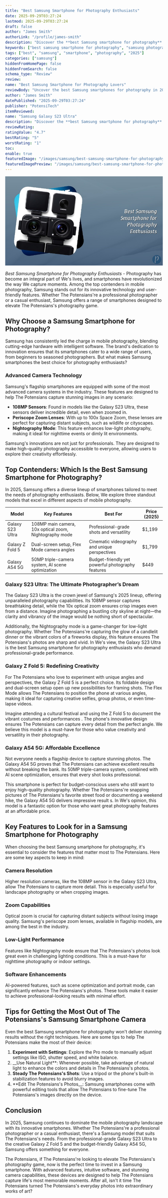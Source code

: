 ```yaml
---
title: "Best Samsung Smartphone for Photography Enthusiasts"
date: 2025-09-29T03:27:24
lastmod: 2025-09-29T03:27:24
draft: false
author: "James Smith"
authorLink: "/profile/james-smith"
description: "Discover the **best Samsung smartphone for photography** with stunning camera features, pro-level shots, and top-notch performance. Capture every moment perf..."
keywords: ["best samsung smartphone for photography", "samsung photography smartphones 2025", "top samsung camera phones"]
tags: ["best", "samsung", "smartphone", "photography", "2025"]
categories: ["samsung"]
hiddenFromHomePage: false
hiddenFromSearch: false
schema_type: "Review"
review:
name: "Best Samsung Smartphone for Photography Lovers"
reviewBody: "Uncover the best Samsung smartphones for photography in 2025. From high-resolution sensors to advanced AI features, these devices redefine mobile photography excellence."
author: "James Smith"
datePublished: "2025-09-29T03:27:24"
publisher: "PotensiTech"
itemReviewed:
name: "Samsung Galaxy S23 Ultra"
description: "Discover the **best Samsung smartphone for photography** with stunning camera features, pro-level shots, and top-notch performance. Capture every moment perf..."
reviewRating:
ratingValue: "4.7"
bestRating: "5"
worstRating: "1"
toc:
enable: true
featuredImage: "/images/samsung/best-samsung-smartphone-for-photography-enthusiasts.jpg"
featuredImagePreview: "/images/samsung/best-samsung-smartphone-for-photography-enthusiasts.jpg"
---
```


![Best Samsung Smartphone for Photography Enthusiasts](/images/samsung/best-samsung-smartphone-for-photography-enthusiasts.jpg)



*Best Samsung Smartphone for Photography Enthusiasts* - Photography has become an integral part of We's lives, and smartphones have revolutionized the way We capture moments. Among the top contenders in mobile photography, Samsung stands out for its innovative technology and user-friendly features. Whether The Potensians're a professional photographer or a casual enthusiast, Samsung offers a range of smartphones designed to elevate The Potensians's photography game.

## Why Choose a Samsung Smartphone for Photography?

Samsung has consistently led the charge in mobile photography, blending cutting-edge hardware with intelligent software. The brand's dedication to innovation ensures that its smartphones cater to a wide range of users, from beginners to seasoned photographers.  But what makes Samsung smartphones the best choice for photography enthusiasts?

### Advanced Camera Technology

Samsung's flagship smartphones are equipped with some of the most advanced camera systems in the industry. These features are designed to help The Potensians capture stunning images in any scenario:

- **108MP Sensors**: Found in models like the Galaxy S23 Ultra, these sensors deliver incredible detail, even when zoomed in.
- **Periscope Zoom Lenses**: With up to 100x Space Zoom, these lenses are perfect for capturing distant subjects, such as wildlife or cityscapes.
- **Nightography Mode**: This feature enhances low-light photography, making it ideal for nighttime events or dimly lit environments.

Samsung's innovations are not just for professionals. They are designed to make high-quality photography accessible to everyone, allowing users to explore their creativity effortlessly.

## Top Contenders: Which Is the Best Samsung Smartphone for Photography?

In 2025, Samsung offers a diverse lineup of smartphones tailored to meet the needs of photography enthusiasts. Below, We explore three standout models that excel in different aspects of mobile photography.

<div class="table-responsive">
<table class="html-table">
<thead>
<tr>
<th>Model</th>
<th>Key Features</th>
<th>Best For</th>
<th>Price (2025)</th>
</tr>
</thead>
<tbody>
<tr>
<td>Galaxy S23 Ultra</td>
<td>108MP main camera, 10x optical zoom, Nightography mode</td>
<td>Professional-grade shots and versatility</td>
<td>$1,199</td>
</tr>
<tr>
<td>Galaxy Z Fold 5</td>
<td>Dual-screen setup, Flex Mode camera angles</td>
<td>Cinematic videography and unique perspectives</td>
<td>$1,799</td>
</tr>
<tr>
<td>Galaxy A54 5G</td>
<td>50MP triple-camera system, AI scene optimization</td>
<td>Budget-friendly yet powerful photography features</td>
<td>$449</td>
</tr>
</tbody>
</table>
</div>

### Galaxy S23 Ultra: The Ultimate Photographer’s Dream

The Galaxy S23 Ultra is the crown jewel of Samsung's 2025 lineup, offering unparalleled photography capabilities. Its 108MP sensor captures breathtaking detail, while the 10x optical zoom ensures crisp images even from a distance. Imagine photographing a bustling city skyline at night—the clarity and vibrancy of the image would be nothing short of spectacular.

Additionally, the Nightography mode is a game-changer for low-light photography. Whether The Potensians're capturing the glow of a candlelit dinner or the vibrant colors of a fireworks display, this feature ensures The Potensians's photos are sharp and vivid. In We's view, the Galaxy S23 Ultra is the best Samsung smartphone for photography enthusiasts who demand professional-grade performance.

### Galaxy Z Fold 5: Redefining Creativity

For The Potensians who love to experiment with unique angles and perspectives, the Galaxy Z Fold 5 is a perfect choice. Its foldable design and dual-screen setup open up new possibilities for framing shots. The Flex Mode allows The Potensians to position the phone at various angles, making it ideal for capturing creative selfies, group photos, or even time-lapse videos.

Imagine attending a cultural festival and using the Z Fold 5 to document the vibrant costumes and performances . The phone's innovative design ensures The Potensians can capture every detail from the perfect angle. We believe this model is a must-have for those who value creativity and versatility in their photography.

### Galaxy A54 5G: Affordable Excellence

Not everyone needs a flagship device to capture stunning photos. The Galaxy A54 5G proves that The Potensians can achieve excellent results without breaking the bank. Its 50MP triple-camera system, combined with AI scene optimization, ensures that every shot looks professional.

This smartphone is perfect for budget-conscious users who still want to enjoy high-quality photography. Whether The Potensians're snapping pictures of The Potensians's favorite street food or documenting a weekend hike, the Galaxy A54 5G delivers impressive result s. In We's opinion, this model is a fantastic option for those who want great photography features at an affordable price.

## Key Features to Look for in a Samsung Smartphone for Photography

When choosing the best Samsung smartphone for photography, it's essential to consider the features that matter most to The Potensians. Here are some key aspects to keep in mind:

### Camera Resolution

Higher resolution cameras, like the 108MP sensor in the Galaxy S23 Ultra, allow The Potensians to capture more detail. This is especially useful for landscape photography or when cropping images.

### Zoom Capabilities

Optical zoom is crucial for capturing distant subjects without losing image quality. Samsung's periscope zoom lenses, available in flagship models, are among the best in the industry.

### Low-Light Performance

Features like Nightography mode ensure that The Potensians's photos look great even in challenging lighting conditions. This is a must-have for nighttime photography or indoor settings.

### Software Enhancements

AI-powered features, such as scene optimization and portrait mode, can significantly enhance The Potensians's photos. These tools make it easier to achieve professional-looking results with minimal effort.

## Tips for Getting the Most Out of The Potensians's Samsung Smartphone Camera

Even the best Samsung smartphone for photography won't deliver stunning results without the right techniques. Here are some tips to help The Potensians make the most of their device:

1. **Experiment with Settings**: Explore the Pro mode to manually adjust settings like ISO, shutter speed, and white balance.
2. __Use Natural Light**: Whenever possible, take advantage of natural light to enhance the colors and details in The Potensians's photos.
3. **Steady The Potensians's Shots**: Use a tripod or the phone's built-in stabilization features to avoid blurry images.
4. **Edit The Potensians's Photos__: Samsung smartphones come with powerful editing tools that allow The Potensians to fine-tune The Potensians's images directly on the device.

## Conclusion

In 2025, Samsung continues to dominate the mobile photography landscape with its innovative smartphones. Whether The Potensians're a professional photographer or a casual enthusiast, there's a Samsung model that suits The Potensians's needs. From the professional-grade Galaxy S23 Ultra to the creative Galaxy Z Fold 5 and the budget-friendly Galaxy A54 5G, Samsung offers something for everyone.

The Potensians, if The Potensians're looking to elevate The Potensians's photography game, now is the perfect time to invest in a Samsung smartphone. With advanced features, intuitive software, and stunning camera capabilities, these devices are designed to help The Potensians capture life's most memorable moments. After all, isn't it time The Potensians turned The Potensians's everyday photos into extraordinary works of art?
